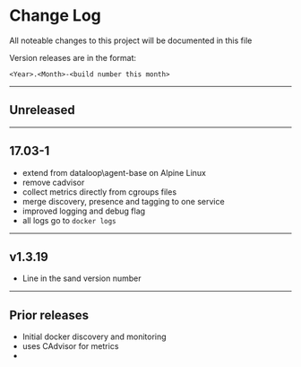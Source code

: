 # Change Log

All noteable changes to this project will be documented in this file

Version releases are in the format:  

```
<Year>.<Month>-<build number this month>
```

---

## Unreleased


--- 

## 17.03-1

* extend from dataloop\agent-base on Alpine Linux
* remove cadvisor
* collect metrics directly from cgroups files
* merge discovery, presence and tagging to one service
* improved logging and debug flag
* all logs go to `docker logs`


---

## v1.3.19

* Line in the sand version number

---

## Prior releases

* Initial docker discovery and monitoring
* uses CAdvisor for metrics
* 
